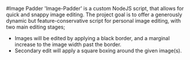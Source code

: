 #Image Padder
'Image-Padder' is a custom NodeJS script, that allows for quick and snappy image editing. The project goal is to offer
a generously dynamic but feature-conservative script for personal image editing, with two main editing stages; 
* Images will be edited by applying a black border, and a marginal increase to the image width past the border. 
* Secondary edit will apply a square boxing around the given image(s).